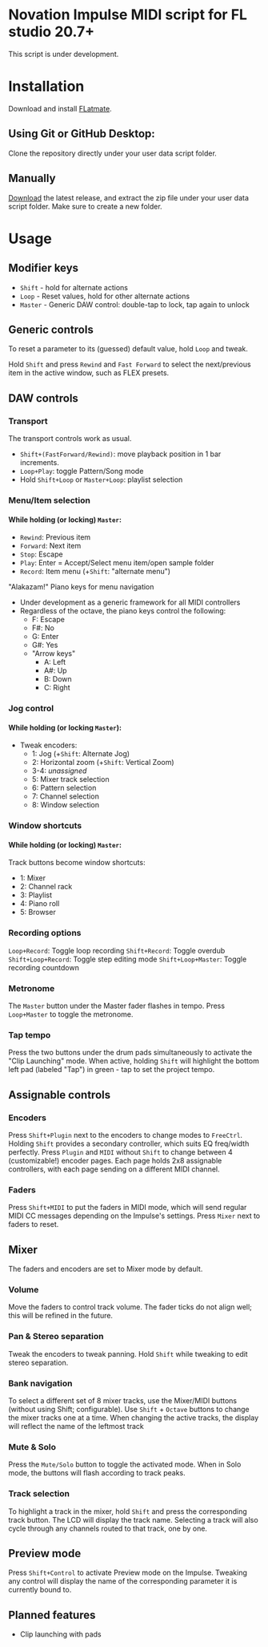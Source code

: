 # Novation Impulse MIDI script for FL studio 20.7+

This script is under development. 

# Installation

Download and install [FLatmate](https://github.com/praashie/flatmate).

## Using Git or GitHub Desktop:
Clone the repository directly under your user data script folder.

## Manually
[Download](https://github.com/praashie/fl-novation-impulse/releases) the latest release, and extract the zip file under your user data script folder. Make sure to create a new folder.

# Usage

## Modifier keys

  * `Shift` - hold for alternate actions
  * `Loop` - Reset values, hold for other alternate actions
  * `Master` - Generic DAW control: double-tap to lock, tap again to unlock

## Generic controls

To reset a parameter to its (guessed) default value, hold `Loop` and tweak.

Hold `Shift` and press `Rewind` and `Fast Forward` to select the next/previous item in the active window, such as FLEX presets.

## DAW controls

### Transport
The transport controls work as usual.

  * `Shift+(FastForward/Rewind)`: move playback position in 1 bar increments.
  * `Loop+Play`: toggle Pattern/Song mode
  * Hold `Shift+Loop` or `Master+Loop`: playlist selection

### Menu/Item selection
#### While holding (or locking) `Master`:
  * `Rewind`: Previous item
  * `Forward`: Next item
  * `Stop`: Escape
  * `Play`: Enter = Accept/Select menu item/open sample folder
  * `Record`: Item menu (+`Shift`: "alternate menu")

  "Alakazam!" Piano keys for menu navigation
  * Under development as a generic framework for all MIDI controllers
  * Regardless of the octave, the piano keys control the following:
    * F: Escape
    * F#: No
    * G: Enter
    * G#: Yes
    * "Arrow keys"
      * A: Left
      * A#: Up
      * B: Down
      * C: Right

### Jog control
#### While holding (or locking `Master`):
  * Tweak encoders:
    * 1: Jog (+`Shift`: Alternate Jog)
    * 2: Horizontal zoom (+`Shift`: Vertical Zoom)
    * 3-4: _unassigned_
    * 5: Mixer track selection
    * 6: Pattern selection
    * 7: Channel selection
    * 8: Window selection

### Window shortcuts
#### While holding (or locking) `Master`:
Track buttons become window shortcuts:
  * 1: Mixer
  * 2: Channel rack
  * 3: Playlist
  * 4: Piano roll
  * 5: Browser

### Recording options
`Loop+Record`: Toggle loop recording
`Shift+Record`: Toggle overdub
`Shift+Loop+Record`: Toggle step editing mode
`Shift+Loop+Master`: Toggle recording countdown

### Metronome
The `Master` button under the Master fader flashes in tempo. Press `Loop+Master` to toggle the metronome.

### Tap tempo
Press the two buttons under the drum pads simultaneously to activate the "Clip Launching" mode.
When active, holding `Shift` will highlight the bottom left pad (labeled "Tap") in green - tap to set the project tempo.

## Assignable controls

### Encoders

Press `Shift+Plugin` next to the encoders to change modes to `FreeCtrl`.
Holding `Shift` provides a secondary controller, which suits EQ freq/width perfectly.
Press `Plugin` and `MIDI` without `Shift` to change between 4 (customizable!) encoder pages.
Each page holds 2x8 assignable controllers, with each page sending on a different MIDI channel.

### Faders

Press `Shift+MIDI` to put the faders in MIDI mode, which will send regular MIDI CC messages depending on the Impulse's settings. Press `Mixer` next to faders to reset.

## Mixer

The faders and encoders are set to Mixer mode by default.

### Volume
Move the faders to control track volume.
The fader ticks do not align well; this will be refined in the future.

### Pan & Stereo separation
Tweak the encoders to tweak panning. Hold `Shift` while tweaking to edit stereo separation.

### Bank navigation
To select a different set of 8 mixer tracks, use the Mixer/MIDI buttons (without using Shift; configurable).
Use `Shift` + `Octave` buttons to change the mixer tracks one at a time.
When changing the active tracks, the display will reflect the name of the leftmost track

### Mute & Solo

Press the `Mute/Solo` button to toggle the activated mode. When in Solo mode, the buttons will flash according to track peaks.

### Track selection
To highlight a track in the mixer, hold `Shift` and press the corresponding track button. The LCD will display the track name. Selecting a track will also cycle through any channels routed to that track, one by one.

## Preview mode

Press `Shift+Control` to activate Preview mode on the Impulse. Tweaking any control will display the name of the corresponding parameter it is currently bound to.

## Planned features

* Clip launching with pads
    
